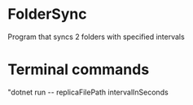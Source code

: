 # FolderSync
Program that syncs 2 folders with specified intervals

# Terminal commands

"dotnet run -- </sourceFilePath> replicaFilePath intervalInSeconds

